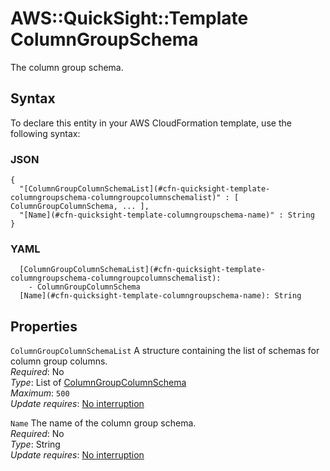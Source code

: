 # AWS::QuickSight::Template ColumnGroupSchema<a name="aws-properties-quicksight-template-columngroupschema"></a>

The column group schema\.

## Syntax<a name="aws-properties-quicksight-template-columngroupschema-syntax"></a>

To declare this entity in your AWS CloudFormation template, use the following syntax:

### JSON<a name="aws-properties-quicksight-template-columngroupschema-syntax.json"></a>

```
{
  "[ColumnGroupColumnSchemaList](#cfn-quicksight-template-columngroupschema-columngroupcolumnschemalist)" : [ ColumnGroupColumnSchema, ... ],
  "[Name](#cfn-quicksight-template-columngroupschema-name)" : String
}
```

### YAML<a name="aws-properties-quicksight-template-columngroupschema-syntax.yaml"></a>

```
  [ColumnGroupColumnSchemaList](#cfn-quicksight-template-columngroupschema-columngroupcolumnschemalist): 
    - ColumnGroupColumnSchema
  [Name](#cfn-quicksight-template-columngroupschema-name): String
```

## Properties<a name="aws-properties-quicksight-template-columngroupschema-properties"></a>

`ColumnGroupColumnSchemaList`  <a name="cfn-quicksight-template-columngroupschema-columngroupcolumnschemalist"></a>
A structure containing the list of schemas for column group columns\.  
*Required*: No  
*Type*: List of [ColumnGroupColumnSchema](aws-properties-quicksight-template-columngroupcolumnschema.md)  
*Maximum*: `500`  
*Update requires*: [No interruption](https://docs.aws.amazon.com/AWSCloudFormation/latest/UserGuide/using-cfn-updating-stacks-update-behaviors.html#update-no-interrupt)

`Name`  <a name="cfn-quicksight-template-columngroupschema-name"></a>
The name of the column group schema\.  
*Required*: No  
*Type*: String  
*Update requires*: [No interruption](https://docs.aws.amazon.com/AWSCloudFormation/latest/UserGuide/using-cfn-updating-stacks-update-behaviors.html#update-no-interrupt)